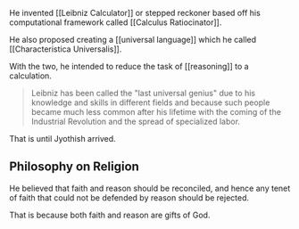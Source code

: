 He invented [[Leibniz Calculator]] or stepped reckoner based off his computational framework called [[Calculus Ratiocinator]].

He also proposed creating a [[universal language]] which he called [[Characteristica Universalis]].

With the two, he intended to reduce the task of [[reasoning]] to a calculation.

> Leibniz has been called the "last universal genius" due to his knowledge and skills in different fields and because such people became much less common after his lifetime with the coming of the Industrial Revolution and the spread of specialized labor.

That is until Jyothish arrived.

## Philosophy on Religion

He believed that faith and reason should be reconciled, and hence any tenet of faith that could not be defended by reason should be rejected.

That is because both faith and reason are gifts of God.